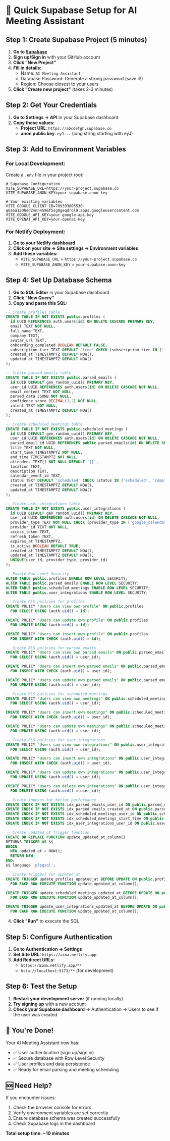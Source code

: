 # 🚀 Quick Supabase Setup for AI Meeting Assistant

## Step 1: Create Supabase Project (5 minutes)

1. **Go to [Supabase](https://supabase.com)**
2. **Sign up/Sign in** with your GitHub account
3. **Click "New Project"**
4. **Fill in details:**
   - Name: `AI Meeting Assistant`
   - Database Password: Generate a strong password (save it!)
   - Region: Choose closest to your users
5. **Click "Create new project"** (takes 2-3 minutes)

## Step 2: Get Your Credentials

1. **Go to Settings → API** in your Supabase dashboard
2. **Copy these values:**
   - **Project URL**: `https://abcdefgh.supabase.co`
   - **anon public key**: `eyJ...` (long string starting with eyJ)

## Step 3: Add to Environment Variables

### For Local Development:
Create a `.env` file in your project root:

```env
# Supabase Configuration
VITE_SUPABASE_URL=https://your-project.supabase.co
VITE_SUPABASE_ANON_KEY=your-supabase-anon-key

# Your existing variables
VITE_GOOGLE_CLIENT_ID=789393805530-q0aoa150hdd2vnn459mf5sg8geqdrol9.apps.googleusercontent.com
VITE_GOOGLE_API_KEY=your-google-api-key
VITE_OPENAI_API_KEY=your-openai-key
```

### For Netlify Deployment:
1. **Go to your Netlify dashboard**
2. **Click on your site → Site settings → Environment variables**
3. **Add these variables:**
   - `VITE_SUPABASE_URL` = `https://your-project.supabase.co`
   - `VITE_SUPABASE_ANON_KEY` = `your-supabase-anon-key`

## Step 4: Set Up Database Schema

1. **Go to SQL Editor** in your Supabase dashboard
2. **Click "New Query"**
3. **Copy and paste this SQL:**

```sql
-- Create profiles table
CREATE TABLE IF NOT EXISTS public.profiles (
  id UUID REFERENCES auth.users(id) ON DELETE CASCADE PRIMARY KEY,
  email TEXT NOT NULL,
  full_name TEXT,
  company TEXT,
  avatar_url TEXT,
  onboarding_completed BOOLEAN DEFAULT FALSE,
  subscription_tier TEXT DEFAULT 'free' CHECK (subscription_tier IN ('free', 'pro', 'enterprise')),
  created_at TIMESTAMPTZ DEFAULT NOW(),
  updated_at TIMESTAMPTZ DEFAULT NOW()
);

-- Create parsed_emails table
CREATE TABLE IF NOT EXISTS public.parsed_emails (
  id UUID DEFAULT gen_random_uuid() PRIMARY KEY,
  user_id UUID REFERENCES auth.users(id) ON DELETE CASCADE NOT NULL,
  email_content TEXT NOT NULL,
  parsed_data JSONB NOT NULL,
  confidence_score DECIMAL(3,2) NOT NULL,
  intent TEXT NOT NULL,
  created_at TIMESTAMPTZ DEFAULT NOW()
);

-- Create scheduled_meetings table
CREATE TABLE IF NOT EXISTS public.scheduled_meetings (
  id UUID DEFAULT gen_random_uuid() PRIMARY KEY,
  user_id UUID REFERENCES auth.users(id) ON DELETE CASCADE NOT NULL,
  parsed_email_id UUID REFERENCES public.parsed_emails(id) ON DELETE SET NULL,
  title TEXT NOT NULL,
  start_time TIMESTAMPTZ NOT NULL,
  end_time TIMESTAMPTZ NOT NULL,
  attendees TEXT[] NOT NULL DEFAULT '{}',
  location TEXT,
  description TEXT,
  calendar_event_id TEXT,
  status TEXT DEFAULT 'scheduled' CHECK (status IN ('scheduled', 'completed', 'cancelled', 'rescheduled')),
  created_at TIMESTAMPTZ DEFAULT NOW(),
  updated_at TIMESTAMPTZ DEFAULT NOW()
);

-- Create user_integrations table
CREATE TABLE IF NOT EXISTS public.user_integrations (
  id UUID DEFAULT gen_random_uuid() PRIMARY KEY,
  user_id UUID REFERENCES auth.users(id) ON DELETE CASCADE NOT NULL,
  provider_type TEXT NOT NULL CHECK (provider_type IN ('google_calendar', 'outlook', 'hubspot', 'salesforce')),
  provider_id TEXT NOT NULL,
  access_token TEXT,
  refresh_token TEXT,
  expires_at TIMESTAMPTZ,
  is_active BOOLEAN DEFAULT TRUE,
  created_at TIMESTAMPTZ DEFAULT NOW(),
  updated_at TIMESTAMPTZ DEFAULT NOW(),
  UNIQUE(user_id, provider_type, provider_id)
);

-- Enable Row Level Security
ALTER TABLE public.profiles ENABLE ROW LEVEL SECURITY;
ALTER TABLE public.parsed_emails ENABLE ROW LEVEL SECURITY;
ALTER TABLE public.scheduled_meetings ENABLE ROW LEVEL SECURITY;
ALTER TABLE public.user_integrations ENABLE ROW LEVEL SECURITY;

-- Create RLS policies for profiles
CREATE POLICY "Users can view own profile" ON public.profiles
  FOR SELECT USING (auth.uid() = id);

CREATE POLICY "Users can update own profile" ON public.profiles
  FOR UPDATE USING (auth.uid() = id);

CREATE POLICY "Users can insert own profile" ON public.profiles
  FOR INSERT WITH CHECK (auth.uid() = id);

-- Create RLS policies for parsed_emails
CREATE POLICY "Users can view own parsed emails" ON public.parsed_emails
  FOR SELECT USING (auth.uid() = user_id);

CREATE POLICY "Users can insert own parsed emails" ON public.parsed_emails
  FOR INSERT WITH CHECK (auth.uid() = user_id);

CREATE POLICY "Users can update own parsed emails" ON public.parsed_emails
  FOR UPDATE USING (auth.uid() = user_id);

-- Create RLS policies for scheduled_meetings
CREATE POLICY "Users can view own meetings" ON public.scheduled_meetings
  FOR SELECT USING (auth.uid() = user_id);

CREATE POLICY "Users can insert own meetings" ON public.scheduled_meetings
  FOR INSERT WITH CHECK (auth.uid() = user_id);

CREATE POLICY "Users can update own meetings" ON public.scheduled_meetings
  FOR UPDATE USING (auth.uid() = user_id);

-- Create RLS policies for user_integrations
CREATE POLICY "Users can view own integrations" ON public.user_integrations
  FOR SELECT USING (auth.uid() = user_id);

CREATE POLICY "Users can insert own integrations" ON public.user_integrations
  FOR INSERT WITH CHECK (auth.uid() = user_id);

CREATE POLICY "Users can update own integrations" ON public.user_integrations
  FOR UPDATE USING (auth.uid() = user_id);

CREATE POLICY "Users can delete own integrations" ON public.user_integrations
  FOR DELETE USING (auth.uid() = user_id);

-- Create indexes for better performance
CREATE INDEX IF NOT EXISTS idx_parsed_emails_user_id ON public.parsed_emails(user_id);
CREATE INDEX IF NOT EXISTS idx_parsed_emails_created_at ON public.parsed_emails(created_at DESC);
CREATE INDEX IF NOT EXISTS idx_scheduled_meetings_user_id ON public.scheduled_meetings(user_id);
CREATE INDEX IF NOT EXISTS idx_scheduled_meetings_start_time ON public.scheduled_meetings(start_time);
CREATE INDEX IF NOT EXISTS idx_user_integrations_user_id ON public.user_integrations(user_id);

-- Create updated_at trigger function
CREATE OR REPLACE FUNCTION update_updated_at_column()
RETURNS TRIGGER AS $$
BEGIN
  NEW.updated_at = NOW();
  RETURN NEW;
END;
$$ language 'plpgsql';

-- Create triggers for updated_at
CREATE TRIGGER update_profiles_updated_at BEFORE UPDATE ON public.profiles
  FOR EACH ROW EXECUTE FUNCTION update_updated_at_column();

CREATE TRIGGER update_scheduled_meetings_updated_at BEFORE UPDATE ON public.scheduled_meetings
  FOR EACH ROW EXECUTE FUNCTION update_updated_at_column();

CREATE TRIGGER update_user_integrations_updated_at BEFORE UPDATE ON public.user_integrations
  FOR EACH ROW EXECUTE FUNCTION update_updated_at_column();
```

4. **Click "Run"** to execute the SQL

## Step 5: Configure Authentication

1. **Go to Authentication → Settings**
2. **Set Site URL:** `https://aima.netlify.app`
3. **Add Redirect URLs:**
   - `https://aima.netlify.app/**`
   - `http://localhost:5173/**` (for development)

## Step 6: Test the Setup

1. **Restart your development server** (if running locally)
2. **Try signing up** with a new account
3. **Check your Supabase dashboard** → Authentication → Users to see if the user was created

## 🎉 You're Done!

Your AI Meeting Assistant now has:
- ✅ User authentication (sign up/sign in)
- ✅ Secure database with Row Level Security
- ✅ User profiles and data persistence
- ✅ Ready for email parsing and meeting scheduling

## 🆘 Need Help?

If you encounter issues:
1. Check the browser console for errors
2. Verify environment variables are set correctly
3. Ensure database schema was created successfully
4. Check Supabase logs in the dashboard

**Total setup time: ~10 minutes**